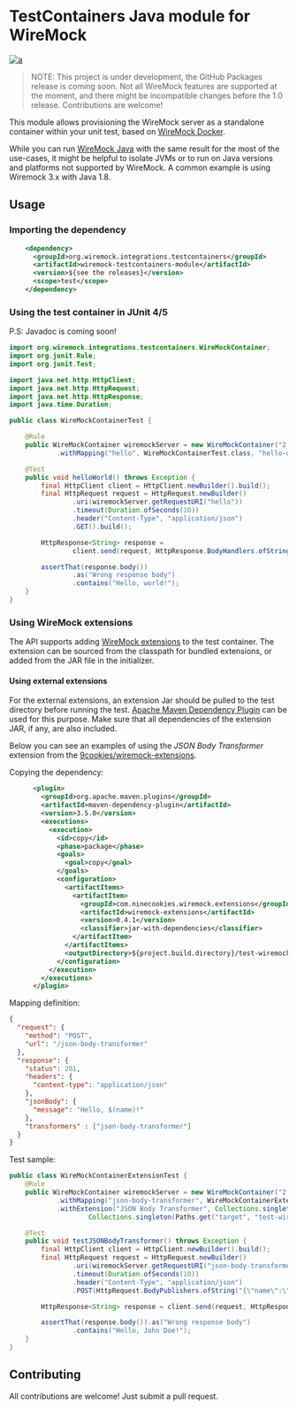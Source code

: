 # TestContainers Java module for WireMock

[![a](https://img.shields.io/badge/slack-slack.wiremock.org-brightgreen?style=flat&logo=slack)](http://slack.wiremock.org/)

> NOTE: This project is under development, the GitHub Packages release is coming soon.
> Not all WireMock features are supported at the moment,
> and there might be incompatible changes before the 1.0 release.
> Contributions are welcome!

This module allows provisioning the WireMock server 
as a standalone container
within your unit test, based on [WireMock Docker](https://github.com/wiremock/wiremock-docker).

While you can run [WireMock Java](https://github.com/wiremock/wiremock)
with the same result for the most of the use-cases,
it might be helpful to isolate JVMs or to run on 
Java versions and platforms not supported by WireMock.
A common example is using Wiremock 3.x with Java 1.8.

## Usage

### Importing the dependency

```xml
    <dependency>
      <groupId>org.wiremock.integrations.testcontainers</groupId>
      <artifactId>wiremock-testcontainers-module</artifactId>
      <version>${see the releases}</version>
      <scope>test</scope>
    </dependency>
```

### Using the test container in JUnit 4/5

P.S: Javadoc is coming soon!

```java
import org.wiremock.integrations.testcontainers.WireMockContainer;
import org.junit.Rule;
import org.junit.Test;

import java.net.http.HttpClient;
import java.net.http.HttpRequest;
import java.net.http.HttpResponse;
import java.time.Duration;

public class WireMockContainerTest {

    @Rule
    public WireMockContainer wiremockServer = new WireMockContainer("2.35.0")
            .withMapping("hello", WireMockContainerTest.class, "hello-world.json");

    @Test
    public void helloWorld() throws Exception {
        final HttpClient client = HttpClient.newBuilder().build();
        final HttpRequest request = HttpRequest.newBuilder()
                .uri(wiremockServer.getRequestURI("hello"))
                .timeout(Duration.ofSeconds(10))
                .header("Content-Type", "application/json")
                .GET().build();

        HttpResponse<String> response =
                client.send(request, HttpResponse.BodyHandlers.ofString());

        assertThat(response.body())
                .as("Wrong response body")
                .contains("Hello, world!");
    }
}
```

### Using WireMock extensions

The API supports adding [WireMock extensions](https://wiremock.org/docs/extending-wiremock/)
to the test container.
The extension can be sourced from the classpath for bundled extensions,
or added from the JAR file in the initializer.

#### Using external extensions

For the external extensions,
an extension Jar should be pulled to the test directory before running the test.
[Apache Maven Dependency Plugin](https://maven.apache.org/plugins/maven-dependency-plugin/) can be used for this purpose.
Make sure that all dependencies of the extension JAR, if any,
are also included.

Below you can see an examples of using the _JSON Body Transformer_ extension
from the [9cookies/wiremock-extensions](https://github.com/9cookies/wiremock-extensions).

Copying the dependency:

```xml
      <plugin>
        <groupId>org.apache.maven.plugins</groupId>
        <artifactId>maven-dependency-plugin</artifactId>
        <version>3.5.0</version>
        <executions>
          <execution>
            <id>copy</id>
            <phase>package</phase>
            <goals>
              <goal>copy</goal>
            </goals>
            <configuration>
              <artifactItems>
                <artifactItem>
                  <groupId>com.ninecookies.wiremock.extensions</groupId>
                  <artifactId>wiremock-extensions</artifactId>
                  <version>0.4.1</version>
                  <classifier>jar-with-dependencies</classifier>
                </artifactItem>
              </artifactItems>
              <outputDirectory>${project.build.directory}/test-wiremock-extension</outputDirectory>
            </configuration>
          </execution>
        </executions>
      </plugin>
```

Mapping definition:

```json
{
  "request": {
    "method": "POST",
    "url": "/json-body-transformer"
  },
  "response": {
    "status": 201,
    "headers": {
      "content-type": "application/json"
    },
    "jsonBody": {
      "message": "Hello, $(name)!"
    },
    "transformers" : ["json-body-transformer"]
  }
}
```

Test sample:

```java
public class WireMockContainerExtensionTest {
    @Rule
    public WireMockContainer wiremockServer = new WireMockContainer("2.35.0")
            .withMapping("json-body-transformer", WireMockContainerExtensionTest.class, "json-body-transformer.json")
            .withExtension("JSON Body Transformer", Collections.singleton("com.ninecookies.wiremock.extensions.JsonBodyTransformer"),
                    Collections.singleton(Paths.get("target", "test-wiremock-extension", "9cookies-wiremock-extensions.jar").toFile()));

    @Test
    public void testJSONBodyTransformer() throws Exception {
        final HttpClient client = HttpClient.newBuilder().build();
        final HttpRequest request = HttpRequest.newBuilder()
                .uri(wiremockServer.getRequestURI("json-body-transformer"))
                .timeout(Duration.ofSeconds(10))
                .header("Content-Type", "application/json")
                .POST(HttpRequest.BodyPublishers.ofString("{\"name\":\"John Doe\"}")).build();

        HttpResponse<String> response = client.send(request, HttpResponse.BodyHandlers.ofString());

        assertThat(response.body()).as("Wrong response body")
                .contains("Hello, John Doe!");
    }
}
```

## Contributing

All contributions are welcome!
Just submit a pull request.

